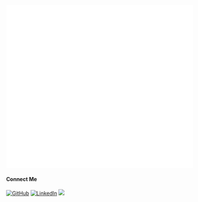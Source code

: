 ![Github Metrics](./github-metrics.svg)

#### Connect Me

<p align="left">
  <a href="https://github.com/hossainemruz"><img src="https://img.icons8.com/bubbles/50/000000/github.png" alt="GitHub"/></a>
  <a href="https://www.linkedin.com/in/hossainemruz/"><img src="https://img.icons8.com/bubbles/50/000000/linkedin.png" alt="LinkedIn"/></a>
  <a href="https://twitter.com/Emruz_Hossain"><img src="https://img.icons8.com/bubbles/50/undefined/twitter-circled.png"/></a>
</p>